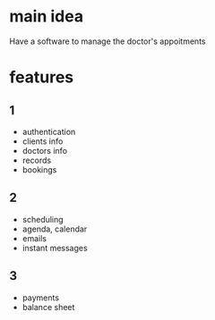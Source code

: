 # main idea
Have a software to manage the doctor's appoitments

# features

## 1
- authentication
- clients info
- doctors info
- records
- bookings

## 2
- scheduling
- agenda, calendar
- emails
- instant messages

## 3
- payments
- balance sheet
